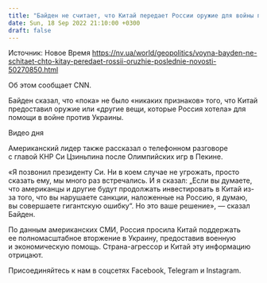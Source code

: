 ```yaml
---
title: "Байден не считает, что Китай передает России оружие для войны против Украины"
date: Sun, 18 Sep 2022 21:10:00 +0300
draft: false
---
```

Источник: Новое Время https://nv.ua/world/geopolitics/voyna-bayden-ne-schitaet-chto-kitay-peredaet-rossii-oruzhie-poslednie-novosti-50270850.html


Об этом сообщает СNN.

Байден сказал, что «пока» не было «никаких признаков» того, что Китай предоставил оружие или «другие вещи, которые Россия хотела» для помощи в войне против Украины.

 Видео дня   

Американский лидер также рассказал о телефонном разговоре с главой КНР Си Цзиньпина после Олимпийских игр в Пекине.

 «Я позвонил президенту Си. Ни в коем случае не угрожать, просто сказать ему, мы много раз встречались. И я сказал: „Если вы думаете, что американцы и другие будут продолжать инвестировать в Китай из-за того, что вы нарушаете санкции, наложенные на Россию, я думаю, вы совершаете гигантскую ошибку“. Но это ваше решение», — сказал Байден.

По данным американских СМИ, Россия просила Китай поддержать ее полномасштабное вторжение в Украину, предоставив военную и экономическую помощь. Страна-агрессор и Китай эту информацию отрицают.

Присоединяйтесь к нам в соцсетях Facebook, Telegram и Instagram.

